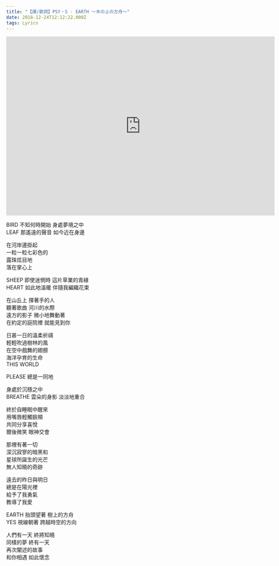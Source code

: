 ```yaml
---
title: "【譯/歌詞】PSY・S - EARTH 〜木の上の方舟〜"
date: 2018-12-24T12:12:22.000Z
tags: Lyrics
---
```


<iframe width="720" height="480" src="https://www.youtube.com/embed/UStItLx4jyc" frameborder="0" allow="accelerometer; autoplay; clipboard-write; encrypted-media; gyroscope; picture-in-picture" allowfullscreen></iframe>

BIRD 不知何時開始 身處夢境之中
<br>LEAF 那遙遠的聲音 如今近在身邊

在河岸邊掛起
<br>一粒一粒七彩色的
<br>露珠炫目地
<br>落在掌心上

SHEEP 即使迷惘時 這片草業的青綠
<br>HEART 如此地溫暖 伴隨我編織花束

在山丘上 揮著手的人
<br>聽著歌曲 河川的水際
<br>遠方的影子 微小地舞動著
<br>在約定的庭院裡 就能見到你

日甚一日的溫柔祈禱
<br>輕輕吹過樹林的風
<br>在空中戲舞的翅膀
<br>海洋孕育的生命
<br>THIS WORLD

PLEASE 總是一同地

身處於沉穩之中
<br>BREATHE 雲朵的身影 淡淡地重合

終於自睡眠中醒來
<br>用嘴唇輕觸臉頰
<br>共同分享喜悅
<br>爾後微笑 眼神交會

那裡有著一切
<br>深沉寂寥的暗黑和
<br>星球所誕生的光芒
<br>無人知曉的奇跡

遠去的昨日與明日
<br>總是在陽光裡
<br>給予了我勇氣
<br>教導了我愛

EARTH 抬頭望著 樹上的方舟
<br>YES 視線朝著 跨越時空的方向

人們有一天 終將知曉
<br>同樣的夢 終有一天
<br>再次闡述的故事
<br>和你相遇 如此懷念
